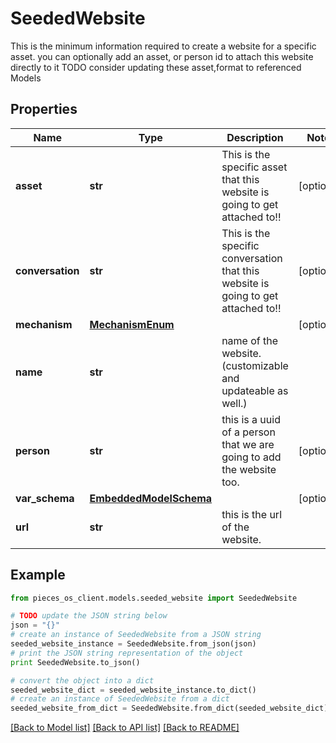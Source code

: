# SeededWebsite

This is the minimum information required to create a website for a specific asset.  you can optionally add an asset, or person id to attach this website directly to it  TODO consider updating these asset,format to referenced Models

## Properties
Name | Type | Description | Notes
------------ | ------------- | ------------- | -------------
**asset** | **str** | This is the specific asset that this website is going to get attached to!! | [optional] 
**conversation** | **str** | This is the specific conversation that this website is going to get attached to!! | [optional] 
**mechanism** | [**MechanismEnum**](MechanismEnum.md) |  | [optional] 
**name** | **str** | name of the website.(customizable and updateable as well.) | 
**person** | **str** | this is a uuid of a person that we are going to add the website too. | [optional] 
**var_schema** | [**EmbeddedModelSchema**](EmbeddedModelSchema.md) |  | [optional] 
**url** | **str** | this is the url of the website. | 

## Example

```python
from pieces_os_client.models.seeded_website import SeededWebsite

# TODO update the JSON string below
json = "{}"
# create an instance of SeededWebsite from a JSON string
seeded_website_instance = SeededWebsite.from_json(json)
# print the JSON string representation of the object
print SeededWebsite.to_json()

# convert the object into a dict
seeded_website_dict = seeded_website_instance.to_dict()
# create an instance of SeededWebsite from a dict
seeded_website_from_dict = SeededWebsite.from_dict(seeded_website_dict)
```
[[Back to Model list]](../README.md#documentation-for-models) [[Back to API list]](../README.md#documentation-for-api-endpoints) [[Back to README]](../README.md)


